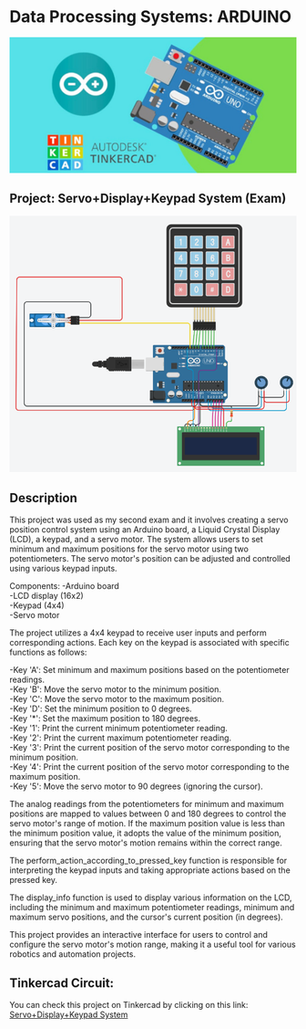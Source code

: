 # Data Processing Systems: ARDUINO
![Tinkercad](./img/ArduinoTinkercad.jpg)

## Project: Servo+Display+Keypad System (Exam)
![Tinkercad](./img/circuito_tk.png)

## Description
This project was used as my second exam and it involves creating a servo position control system using an Arduino board, a Liquid Crystal Display (LCD), a keypad, and a servo motor. The system allows users to set minimum and maximum positions for the servo motor using two potentiometers. The servo motor's position can be adjusted and controlled using various keypad inputs.

Components:
-Arduino board  
-LCD display (16x2)  
-Keypad (4x4)  
-Servo motor

The project utilizes a 4x4 keypad to receive user inputs and perform corresponding actions. Each key on the keypad is associated with specific functions as follows:

-Key 'A': Set minimum and maximum positions based on the potentiometer readings.  
-Key 'B': Move the servo motor to the minimum position.  
-Key 'C': Move the servo motor to the maximum position.  
-Key 'D': Set the minimum position to 0 degrees.  
-Key '*': Set the maximum position to 180 degrees.  
-Key '1': Print the current minimum potentiometer reading.  
-Key '2': Print the current maximum potentiometer reading.  
-Key '3': Print the current position of the servo motor corresponding to the minimum position.  
-Key '4': Print the current position of the servo motor corresponding to the maximum position.  
-Key '5': Move the servo motor to 90 degrees (ignoring the cursor).

The analog readings from the potentiometers for minimum and maximum positions are mapped to values between 0 and 180 degrees to control the servo motor's range of motion. If the maximum position value is less than the minimum position value, it adopts the value of the minimum position, ensuring that the servo motor's motion remains within the correct range.

The perform_action_according_to_pressed_key function is responsible for interpreting the keypad inputs and taking appropriate actions based on the pressed key.

The display_info function is used to display various information on the LCD, including the minimum and maximum potentiometer readings, minimum and maximum servo positions, and the cursor's current position (in degrees).

This project provides an interactive interface for users to control and configure the servo motor's motion range, making it a useful tool for various robotics and automation projects.

## Tinkercad Circuit:
You can check this project on Tinkercad by clicking on this link: [Servo+Display+Keypad System](https://www.tinkercad.com/things/iYSIBPHvWX1)

